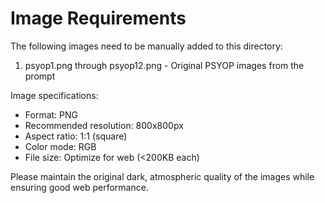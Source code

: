 # Image Requirements

The following images need to be manually added to this directory:

1. psyop1.png through psyop12.png - Original PSYOP images from the prompt

Image specifications:
- Format: PNG
- Recommended resolution: 800x800px 
- Aspect ratio: 1:1 (square)
- Color mode: RGB
- File size: Optimize for web (<200KB each)

Please maintain the original dark, atmospheric quality of the images while ensuring good web performance.
